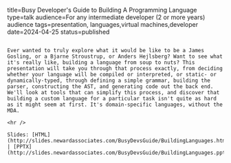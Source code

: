 title=Busy Developer's Guide to Building A Programming Language
type=talk
audience=For any intermediate developer (2 or more years) audience
tags=presentation, languages,virtual machines,developer
date=2024-04-25
status=published
~~~~~~

Ever wanted to truly explore what it would be like to be a James Gosling, or a Bjarne Stroustrup, or Anders Hejlsberg? Want to see what it's really like, building a language from soup to nuts? This presentation will take you through that process exactly, from deciding whether your language will be compiled or interpreted, or static- or dynamically-typed, through defining a simple grammar, building the parser, constructing the AST, and generating code out the back end. We'll look at tools that can simplify this process, and discover that building a custom language for a particular task isn't quite as hard as it might seem at first. It's domain-specific languages, without the MDA.
    
<hr />

Slides: [HTML](http://slides.newardassociates.com/BusyDevsGuide/BuildingLanguages.html) | [PPTX](http://slides.newardassociates.com/BusyDevsGuide/BuildingLanguages.pptx)
